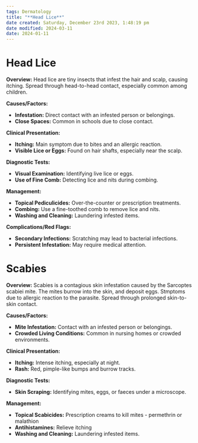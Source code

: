 ```yaml
---
tags: Dermatology
title: "**Head Lice**"
date created: Saturday, December 23rd 2023, 1:48:19 pm
date modified: 2024-03-11
date: 2024-01-11
---
```


# **Head Lice**

**Overview:** Head lice are tiny insects that infest the hair and scalp, causing itching. Spread through head-to-head contact, especially common among children.

**Causes/Factors:**

- **Infestation:** Direct contact with an infested person or belongings.
- **Close Spaces:** Common in schools due to close contact.

**Clinical Presentation:**

- **Itching:** Main symptom due to bites and an allergic reaction.
- **Visible Lice or Eggs:** Found on hair shafts, especially near the scalp.

**Diagnostic Tests:**

- **Visual Examination:** Identifying live lice or eggs.
- **Use of Fine Comb:** Detecting lice and nits during combing.

**Management:**

- **Topical Pediculicides:** Over-the-counter or prescription treatments.
- **Combing:** Use a fine-toothed comb to remove lice and nits.
- **Washing and Cleaning:** Laundering infested items.

**Complications/Red Flags:**

- **Secondary Infections:** Scratching may lead to bacterial infections.
- **Persistent Infestation:** May require medical attention.

# **Scabies**

**Overview:** Scabies is a contagious skin infestation caused by the Sarcoptes scabiei mite. The mites burrow into the skin, and deposit eggs. Stmptoms due to allergic reaction to the parasite. Spread through prolonged skin-to-skin contact.

**Causes/Factors:**

- **Mite Infestation:** Contact with an infested person or belongings.
- **Crowded Living Conditions:** Common in nursing homes or crowded environments.

**Clinical Presentation:**

- **Itching:** Intense itching, especially at night.
- **Rash:** Red, pimple-like bumps and burrow tracks.

**Diagnostic Tests:**

- **Skin Scraping:** Identifying mites, eggs, or faeces under a microscope.

**Management:**

- **Topical Scabicides:** Prescription creams to kill mites - permethrin or malathion
- **Antihistamines:** Relieve itching
- **Washing and Cleaning:** Laundering infested items.

